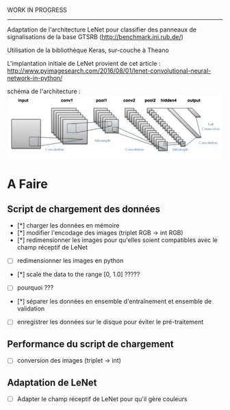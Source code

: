 WORK IN PROGRESS

---------------------------------------------

Adaptation de l'architecture LeNet pour classifier des panneaux de signalisations de la base GTSRB (http://benchmark.ini.rub.de/)

Utilisation de la bibliothèque Keras, sur-couche à Theano

L'implantation initiale de LeNet provient de cet article : http://www.pyimagesearch.com/2016/08/01/lenet-convolutional-neural-network-in-python/

schéma de l'architecture : ![architecture](./arch.png)

# A Faire

## Script de chargement des données
- [*] charger les données en mémoire
- [*] modifier l'encodage des images (triplet RGB -> int RGB)
- [*] redimensionner les images pour qu'elles soient compatibles avec le champ réceptif de LeNet
- [ ] redimensionner les images en python
- [*] scale the data to the range [0, 1.0] ?????
- [ ] pourquoi ???
- [*] séparer les données en ensemble d'entraînement et ensemble de validation
- [ ] enregistrer les données sur le disque pour éviter le pré-traitement

## Performance du script de chargement
- [ ] conversion des images (triplet -> int) 

## Adaptation de LeNet
- [ ] Adapter le champ réceptif de LeNet pour qu'il gère couleurs


